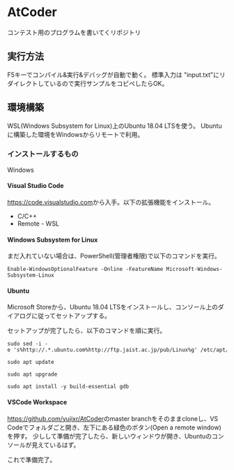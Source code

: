 # AtCoder

コンテスト用のプログラムを書いてくリポジトリ

## 実行方法

F5キーでコンパイル&実行&デバッグが自動で動く。
標準入力は "input.txt"にリダイレクトしているので実行サンプルをコピペしたらOK。

## 環境構築

WSL(Windows Subsystem for Linux)上のUbuntu 18.04 LTSを使う。
Ubuntuに構築した環境をWindowsからリモートで利用。

### インストールするもの

Windows

#### Visual Studio Code

<https://code.visualstudio.com>から入手。以下の拡張機能をインストール。

- C/C++
- Remote - WSL

#### Windows Subsystem for Linux

まだ入れていない場合は、PowerShell(管理者権限)で以下のコマンドを実行。

```Enable-WindowsOptionalFeature -Online -FeatureName Microsoft-Windows-Subsystem-Linux```

#### Ubuntu

Microsoft Storeから、Ubuntu 18.04 LTSをインストールし、コンソール上のダイアログに従ってセットアップする。

セットアップが完了したら、以下のコマンドを順に実行。

```shell
sudo sed -i -e 's%http://.*.ubuntu.com%http://ftp.jaist.ac.jp/pub/Linux%g' /etc/apt/sources.list

sudo apt update

sudo apt upgrade

sudo apt install -y build-essential gdb
```

#### VSCode Workspace

<https://github.com/yujixr/AtCoder>のmaster branchをそのままcloneし、VS Codeでフォルダごと開き、左下にある緑色のボタン(Open a remote window)を押す。
少しして準備が完了したら、新しいウィンドウが開き、Ubuntuのコンソールが見えているはず。

これで準備完了。
